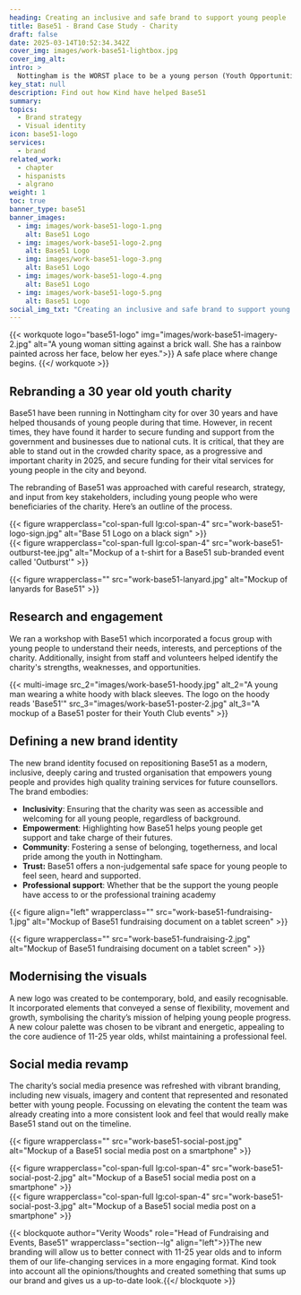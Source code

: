 ```yaml
---
heading: Creating an inclusive and safe brand to support young people
title: Base51 - Brand Case Study - Charity
draft: false
date: 2025-03-14T10:52:34.342Z
cover_img: images/work-base51-lightbox.jpg
cover_img_alt: 
intro: >
  Nottingham is the WORST place to be a young person (Youth Opportunities Index 2018) with 17,500 children living in poverty which is only getting worse due to the cost of living crisis and recent council funding cuts. Supporting over 1000 young people a year, Base 51 seeks to provide safe, inclusive, and supportive spaces that offer young people access to counselling, specialist trauma support, and youth clubs including groups specifically for LGBTQIA+ and refugees. Through their academy, they provide accredited training in counselling and youth work.
key_stat: null
description: Find out how Kind have helped Base51
summary:
topics:
  - Brand strategy
  - Visual identity
icon: base51-logo
services:
  - brand
related_work:
  - chapter
  - hispanists
  - algrano
weight: 1
toc: true
banner_type: base51
banner_images:
  - img: images/work-base51-logo-1.png
    alt: Base51 Logo
  - img: images/work-base51-logo-2.png
    alt: Base51 Logo
  - img: images/work-base51-logo-3.png
    alt: Base51 Logo
  - img: images/work-base51-logo-4.png
    alt: Base51 Logo
  - img: images/work-base51-logo-5.png
    alt: Base51 Logo
social_img_txt: "Creating an inclusive and safe brand to support young people "
---
```


{{< workquote logo="base51-logo" img="images/work-base51-imagery-2.jpg" alt="A young woman sitting against a brick wall. She has a rainbow painted across her face, below her eyes.">}}
A safe place where change begins.
{{</ workquote >}}

<!-- Text left -->
<div class="w-full grid grid-cols-12 gap-x-2.5 gap-y-6 lg:gap-6 xl:gap-8">
  <div class="prose col-span-full lg:col-span-8">

  ## Rebranding a 30 year old youth charity

  Base51 have been running in Nottingham city for over 30 years and have helped thousands of young people during that time. However, in recent times, they have found it harder to secure funding and support from the government and businesses due to national cuts. It is critical, that they are able to stand out in the crowded charity space, as a progressive and important charity in 2025, and secure funding for their vital services for young people in the city and beyond. 

  The rebranding of Base51 was approached with careful research, strategy, and input from key stakeholders, including young people who were beneficiaries of the charity. Here’s an outline of the process.

  </div>
</div>


<div class="w-full grid grid-cols-12 gap-x-2.5 gap-y-6 lg:gap-6 xl:gap-8">
  {{< figure wrapperclass="col-span-full lg:col-span-4" src="work-base51-logo-sign.jpg" alt="Base 51 Logo on a black sign" >}}

  <div class="col-span-full lg:col-span-4 self-end">
  {{< figure wrapperclass="col-span-full lg:col-span-4" src="work-base51-outburst-tee.jpg" alt="Mockup of a t-shirt for a Base51 sub-branded event called 'Outburst'" >}}

  </div>
</div>

{{< figure wrapperclass="" src="work-base51-lanyard.jpg" alt="Mockup of lanyards for Base51" >}}


<!-- Text right -->
<div class="w-full grid grid-cols-12 gap-x-2.5 gap-y-6 lg:gap-6 xl:gap-8">
  <div class="prose col-span-full lg:col-span-8 lg:col-start-5">

  ## Research and engagement

  We ran a workshop with Base51 which incorporated a focus group with young people to understand their needs, interests, and perceptions of the charity. Additionally, insight from staff and volunteers helped identify the charity's strengths, weaknesses, and opportunities.

  </div>
</div>

{{< multi-image
  src_2="images/work-base51-hoody.jpg" alt_2="A young man wearing a white hoody with black sleeves. The logo on the hoody reads 'Base51'"
  src_3="images/work-base51-poster-2.jpg" alt_3="A mockup of a Base51 poster for their Youth Club events" >}}

<!-- Text left -->
<div class="w-full grid grid-cols-12 gap-x-2.5 gap-y-6 lg:gap-6 xl:gap-8">
  <div class="prose col-span-full lg:col-span-8">

  ## Defining a new brand identity

  The new brand identity focused on repositioning Base51 as a modern, inclusive, deeply caring and trusted organisation that empowers young people and provides high quality training services for future counsellors. The brand embodies:

  - **Inclusivity**: Ensuring that the charity was seen as accessible and welcoming for all young people, regardless of background.
  - **Empowerment**: Highlighting how Base51 helps young people get support and take charge of their futures.
  - **Community**: Fostering a sense of belonging, togetherness, and local pride among the youth in Nottingham.
  - **Trust:** Base51 offers a non-judgemental safe space for young people to feel seen, heard and supported.
  - **Professional support**: Whether that be the support the young people have access to or the professional training academy

  </div>
</div>

{{< figure align="left" wrapperclass="" src="work-base51-fundraising-1.jpg" alt="Mockup of Base51 fundraising document on a tablet screen" >}}


{{< figure wrapperclass="" src="work-base51-fundraising-2.jpg" alt="Mockup of Base51 fundraising document on a tablet screen" >}}


<!-- Text right -->
<div class="w-full grid grid-cols-12 gap-x-2.5 gap-y-6 lg:gap-6 xl:gap-8">
  <div class="prose col-span-full lg:col-span-8 lg:col-start-5">

  ## Modernising the visuals

  A new logo was created to be contemporary, bold, and easily recognisable. It incorporated elements that conveyed a sense of flexibility, movement and growth, symbolising the charity’s mission of helping young people progress. A new colour palette was chosen to be vibrant and energetic, appealing to the core audience of 11-25 year olds, whilst maintaining a professional feel.

  </div>
</div>

<!-- Text left -->
<div class="w-full grid grid-cols-12 gap-x-2.5 gap-y-6 lg:gap-6 xl:gap-8">
  <div class="prose col-span-full lg:col-span-8">

  ## Social media revamp

  The charity’s social media presence was refreshed with vibrant branding, including new visuals, imagery and content that represented and resonated better with young people. Focussing on elevating the content the team was already creating into a more consistent look and feel that would really make Base51 stand out on the timeline. 

  </div>
</div>

{{< figure wrapperclass="" src="work-base51-social-post.jpg" alt="Mockup of a Base51 social media post on a smartphone" >}}

<div class="w-full grid grid-cols-12 gap-x-2.5 gap-y-6 lg:gap-6 xl:gap-8">
  {{< figure wrapperclass="col-span-full lg:col-span-4" src="work-base51-social-post-2.jpg" alt="Mockup of a Base51 social media post on a smartphone" >}}

  <div class="col-span-full lg:col-span-4 self-start">
  {{< figure wrapperclass="col-span-full lg:col-span-4" src="work-base51-social-post-3.jpg" alt="Mockup of a Base51 social media post on a smartphone" >}}

  </div>
</div>


{{< blockquote author="Verity Woods" role="Head of Fundraising and Events, Base51" wrapperclass="section--lg" align="left">}}The new branding will allow us to better connect with 11-25 year olds and to inform them of our life-changing services in a more engaging format. Kind took into account all the opinions/thoughts and created something that sums up our brand and gives us a up-to-date look.{{</ blockquote >}}